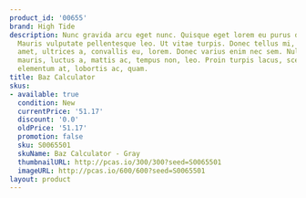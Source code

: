 ```yaml
---
product_id: '00655'
brand: High Tide
description: Nunc gravida arcu eget nunc. Quisque eget lorem eu purus dignissim ultricies.
  Mauris vulputate pellentesque leo. Ut vitae turpis. Donec tellus mi, luctus sit
  amet, ultrices a, convallis eu, lorem. Donec varius enim nec sem. Nullam lectus
  mauris, luctus a, mattis ac, tempus non, leo. Proin turpis lacus, scelerisque vitae,
  elementum at, lobortis ac, quam.
title: Baz Calculator
skus:
- available: true
  condition: New
  currentPrice: '51.17'
  discount: '0.0'
  oldPrice: '51.17'
  promotion: false
  sku: S0065501
  skuName: Baz Calculator - Gray
  thumbnailURL: http://pcas.io/300/300?seed=S0065501
  imageURL: http://pcas.io/600/600?seed=S0065501
layout: product
---
```

